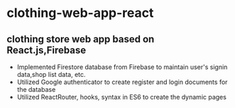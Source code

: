 # clothing-web-app-react
## clothing store web app based on React.js,Firebase
- Implemented Firestore database from Firebase to maintain user's signin data,shop list data, etc.
- Utilized Google authenticator to create register and login documents for the database
- Utilized ReactRouter, hooks, syntax in ES6 to create the dynamic pages 
